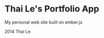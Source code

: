 Thai Le's Portfolio App
=======================

My personal web site built on ember.js

2014 Thai Le
